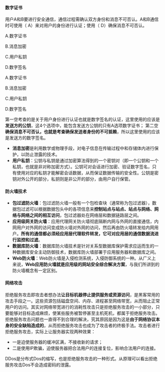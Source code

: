 #### 数字证书

用户A和B要进行安全通信，通信过程需确认双方身份和消息不可否认。A和B通信时可使用（ A）来对用户的身份进行认证；使用（ D）确保消息不可否认。

A.数字证书

 B.消息加密

 C.用户私钥

 D.数字签名

 A.数字证书

 B.消息加密

 C.用户私钥

 D.数字签名

第一空考查的是关于用户身份进行认证也就是数字签名的认证，这里使用的应该是**发送方的公钥**，这4个选项中，能包含发送方公钥的只有A选项数字证书；
第二空**确保消息不可否认，也就是考查确保发送者身份的不可抵赖**，所以这里使用的应该是发送方的数字签名。

- **消息加密**是利用数学或物理手段，对电子信息在传输过程中和存储体内进行保护，以防止泄露的技术。
- **用户私钥**：公钥与私钥是通过加密算法得到的一个密钥对（即一个公钥和一个私钥，也就是非对称加密方式）。公钥可对会话进行加密、验证数字签名，只有使用对应的私钥才能解密会话数据，从而保证数据传输的安全性。公钥是密钥对外公开的部分，私钥则是非公开的部分，由用户自行保管。



#### 防火墙技术

- **包过滤防火墙**：包过滤防火墙一般有一个包检查块（通常称为包过滤器），数据包过滤可以根据数据包头中的各项信息来**控制站点与站点、站点与网络、网络与网络之间的相互访问**，包过滤器处在网络层和数据链路层之间。
- **应用级网关防火墙**：应用代理网关防火墙彻底隔断内网与外网的直接通信，内网用户对外网的访问变成防火墙对外网的访问，然后再由防火墙转发给内网用户。**所有的通信都必须经应用层代理软件转发，它可对应用层的通信数据流进行监控和过滤**。
- **数据库防火墙**：数据库防火墙技术是针对关系型数据库保护需求应运而生的一种数据库安全主动防御技术，数据库防火墙部署于应用服务器和数据库之间。
- **Web防火墙**：Web防火墙是入侵检测系统，入侵防御系统的一种。从广义上来说，**Web应用防火墙就是应用级的网站安全综合解决方案**，与我们所讲到的防火墙概念有一定区别。



#### 网络攻击

拒绝服务攻击即攻击者想办法**让目标机器停止提供服务或资源访问**，是黑客常用的攻击手段之一。这些资源包括磁盘空间、内存、进程甚至网络带宽，从而阻止正常用户的访问。其实对网络带宽进行的消耗性攻击只是拒绝服务攻击的一小部分，只要能够对目标造成麻烦，使某些服务被暂停甚至主机死机，都属于拒绝服务攻击。拒绝服务攻击问题也一直得不到合理的解决，究其原因是因为这是**由于网络协议本身的安全缺陷造成的**，从而拒绝服务攻击也成为了攻击者的终极手法。攻击者进行拒绝服务攻击，实际上让服务器实现两种效果：

- 一是迫使服务器的缓冲区满，不接收新的请求；
- 二是使用IP欺骗，迫使服务器把合法用户的连接复位，影响合法用户的连接。

DDos是分布式Dos的缩写，也是拒绝服务攻击的一种形式。从原理可以看出拒绝服务攻击Dos不会造成密码的泄露。



































































